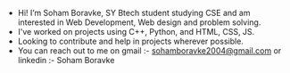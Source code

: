 - Hi! I’m Soham Boravke, SY Btech student studying CSE and am interested in Web Development, Web design and problem solving.
- I've worked on projects using C++, Python, and HTML, CSS, JS.
- Looking to contribute and help in projects wherever possible.
- You can reach out to me on gmail :- sohamboravke2004@gmail.com or linkedin :- Soham Boravke

<!---
CoderSoham/CoderSoham is a ✨ special ✨ repository because its `README.md` (this file) appears on your GitHub profile.
You can click the Preview link to take a look at your changes.
--->
